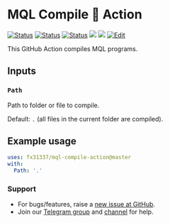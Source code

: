 # MQL Compile 🐳 Action

<!-- [![Release][github-release-image]][github-release-link] -->
<!-- [![Docker image][docker-build-image]][docker-build-link] -->
[![Status][gha-image-action-master]][gha-link-action-master]
[![Status][gha-image-docker-master]][gha-link-docker-master]
[![Status][gha-image-lint-master]][gha-link-lint-master]
[![][tg-channel-image]][tg-channel-link]
[![][tg-chat-image]][tg-chat-link]
[![Edit][gitpod-image]][gitpod-link]

This GitHub Action compiles MQL programs.

## Inputs

### `Path`

Path to folder or file to compile.

Default: `.` (all files in the current folder are compiled).

<!--
## Other Inputs

### `OptTrace`

Enables trace mode. It provides extensive debugging messages.

### `OptVerbose`

Enables verbose mode. It provides more detailed messages.
-->

<!--
## Outputs

### `foo`

Foo bar.
-->

## Example usage

```yaml
uses: fx31337/mql-compile-action@master
with:
  Path: '.'
```

### Support

- For bugs/features, raise a [new issue at GitHub](https://github.com/EA31337/MQL-Compile-Action/issues).
- Join our [Telegram group](https://t.me/EA31337) and [channel](https://t.me/EA31337_Announcements) for help.

<!-- Named links -->

[github-release-image]: https://img.shields.io/github/release/FX31337/MQL-Compile-Action.svg?logo=github
[github-release-link]: https://github.com/FX31337/MQL-Compile-Action/releases
[docker-build-image]: https://images.microbadger.com/badges/image/ea31337/mql-compile-action-action.svg
[docker-build-link]: https://microbadger.com/images/ea31337/mql-compile-action-action

[tg-channel-image]: https://img.shields.io/badge/Telegram-news-0088CC.svg?logo=telegram
[tg-channel-link]: https://t.me/EA31337_News
[tg-chat-image]: https://img.shields.io/badge/Telegram-chat-0088CC.svg?logo=telegram
[tg-chat-link]: https://t.me/EA31337

[gha-link-action-master]: https://github.com/FX31337/MQL-Compile-Action/actions?query=workflow%3AAction+branch%3Amaster
[gha-image-action-master]: https://github.com/FX31337/MQL-Compile-Action/workflows/Action/badge.svg
[gha-link-docker-master]: https://github.com/FX31337/MQL-Compile-Action/actions?query=workflow%3ADocker+branch%3Amaster
[gha-image-docker-master]: https://github.com/FX31337/MQL-Compile-Action/workflows/Docker/badge.svg
[gha-link-lint-master]: https://github.com/FX31337/MQL-Compile-Action/actions?query=workflow%3ALint+branch%3Amaster
[gha-image-lint-master]: https://github.com/FX31337/MQL-Compile-Action/workflows/Lint/badge.svg

[gitpod-image]: https://img.shields.io/badge/Gitpod-ready--to--code-blue?logo=gitpod
[gitpod-link]: https://gitpod.io/#https://github.com/FX31337/MQL-Compile-Action

